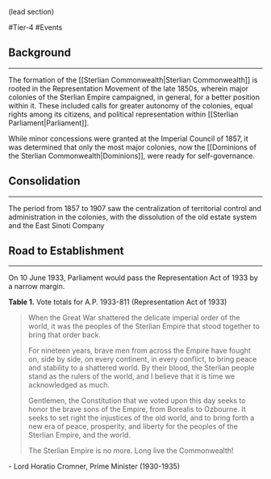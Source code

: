 (lead section)

#Tier-4 #Events
## Background
---
The formation of the [[Sterlian Commonwealth|Sterlian Commonwealth]] is rooted in the Representation Movement of the late 1850s, wherein major colonies of the Sterlian Empire campaigned, in general, for a better position within it. These included calls for greater autonomy of the colonies, equal rights among its citizens, and political representation within [[Sterlian Parliament|Parliament]].

While minor concessions were granted at the Imperial Council of 1857, it was determined that only the most major colonies, now the [[Dominions of the Sterlian Commonwealth|Dominions]], were ready for self-governance.
## Consolidation
---
The period from 1857 to 1907 saw the centralization of territorial control and administration in the colonies, with the dissolution of the old estate system and the East Sinoti Company

## Road to Establishment
---
On 10 June 1933, Parliament would pass the Representation Act of 1933 by a narrow margin.

**Table 1.** Vote totals for A.P. 1933-811 (Representation Act of 1933)


> When the Great War shattered the delicate imperial order of the world, it was the peoples of the Sterlian Empire that stood together to bring that order back. 
>
>For nineteen years, brave men from across the Empire have fought on, side by side, on every continent, in every conflict, to bring peace and stability to a shattered world. By their blood, the Sterlian people stand as the rulers of the world, and I believe that it is time we acknowledged as much.
>
>Gentlemen, the Constitution that we voted upon this day seeks to honor the brave sons of the Empire, from Borealis to Ozbourne. It seeks to set right the injustices of the old world, and to bring forth a new era of peace, prosperity, and liberty for the peoples of the Sterlian Empire, and the world.
>
>The Sterlian Empire is no more. Long live the Commonwealth!

\- Lord Horatio Cromner, Prime Minister (1930-1935)